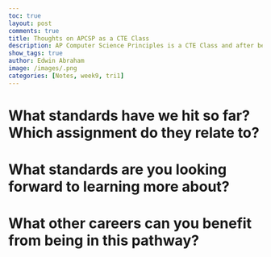 ```yaml
---
toc: true
layout: post
comments: true
title: Thoughts on APCSP as a CTE Class
description: AP Computer Science Principles is a CTE Class and after being in this class for almost 9 weeks, this was my experience in the class
show_tags: true
author: Edwin Abraham
image: /images/.png
categories: [Notes, week9, tri1]
---
```


# What standards have we hit so far? Which assignment do they relate to?

# What standards are you looking forward to learning more about?

# What other careers can you benefit from being in this pathway?
